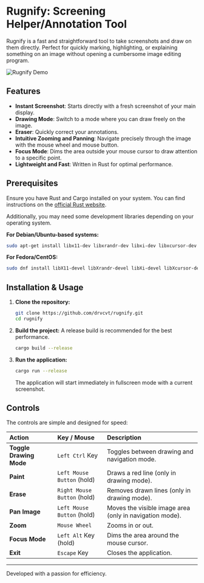 # Rugnify: Screening Helper/Annotation Tool

Rugnify is a fast and straightforward tool to take screenshots and draw on them directly. Perfect for quickly marking, highlighting, or explaining something on an image without opening a cumbersome image editing program.

![Rugnify Demo](rugnify_demo.gif)

## Features

-   **Instant Screenshot**: Starts directly with a fresh screenshot of your main display.
-   **Drawing Mode**: Switch to a mode where you can draw freely on the image.
-   **Eraser**: Quickly correct your annotations.
-   **Intuitive Zooming and Panning**: Navigate precisely through the image with the mouse wheel and mouse button.
-   **Focus Mode**: Dims the area outside your mouse cursor to draw attention to a specific point.
-   **Lightweight and Fast**: Written in Rust for optimal performance.

## Prerequisites

Ensure you have Rust and Cargo installed on your system. You can find instructions on the [official Rust website](https://www.rust-lang.org/tools/install).

Additionally, you may need some development libraries depending on your operating system.

**For Debian/Ubuntu-based systems:**
```bash
sudo apt-get install libx11-dev libxrandr-dev libxi-dev libxcursor-dev libxinerama-dev libgl1-mesa-dev
```

**For Fedora/CentOS:**
```bash
sudo dnf install libX11-devel libXrandr-devel libXi-devel libXcursor-devel libXinerama-devel mesa-libGL-devel
```

## Installation & Usage

1.  **Clone the repository:**
    ```bash
    git clone https://github.com/drvcvt/rugnify.git
    cd rugnify
    ```

2.  **Build the project:**
    A release build is recommended for the best performance.
    ```bash
    cargo build --release
    ```

3.  **Run the application:**
    ```bash
    cargo run --release
    ```
    The application will start immediately in fullscreen mode with a current screenshot.

## Controls

The controls are simple and designed for speed:

| Action | Key / Mouse | Description |
| :--- | :--- | :--- |
| **Toggle Drawing Mode** | `Left Ctrl` Key | Toggles between drawing and navigation mode. |
| **Paint** | `Left Mouse Button` (hold) | Draws a red line (only in drawing mode). |
| **Erase** | `Right Mouse Button` (hold) | Removes drawn lines (only in drawing mode). |
| **Pan Image** | `Left Mouse Button` (hold) | Moves the visible image area (only in navigation mode). |
| **Zoom** | `Mouse Wheel` | Zooms in or out. |
| **Focus Mode** | `Left Alt` Key (hold) | Dims the area around the mouse cursor. |
| **Exit** | `Escape` Key | Closes the application. |

---

Developed with a passion for efficiency. 